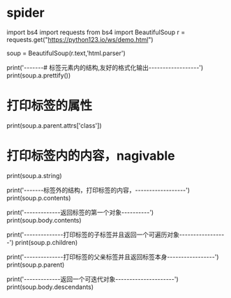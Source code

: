# spider
import  bs4
import requests
from bs4 import BeautifulSoup
r = requests.get("https://python123.io/ws/demo.html")

soup = BeautifulSoup(r.text,'html.parser')

print('-------# 标签元素内的结构,友好的格式化输出------------------')
print(soup.a.prettify())
# 打印标签的属性
print(soup.a.parent.attrs['class'])
# 打印标签内的内容，nagivable
print(soup.a.string)

print('-------标签外的结构，打印标签的内容，------------------')
print(soup.p.contents)

print('-------------返回标签的第一个对象----------')
print(soup.body.contents)

print('--------------打印标签的子标签并且返回一个可遍历对象-----------------')
print(soup.p.children)

print('--------------打印标签的父亲标签并且返回标签本身-----------------')
print(soup.p.parent)

print('-------------返回一个可迭代对象---------------------')
print(soup.body.descendants)


